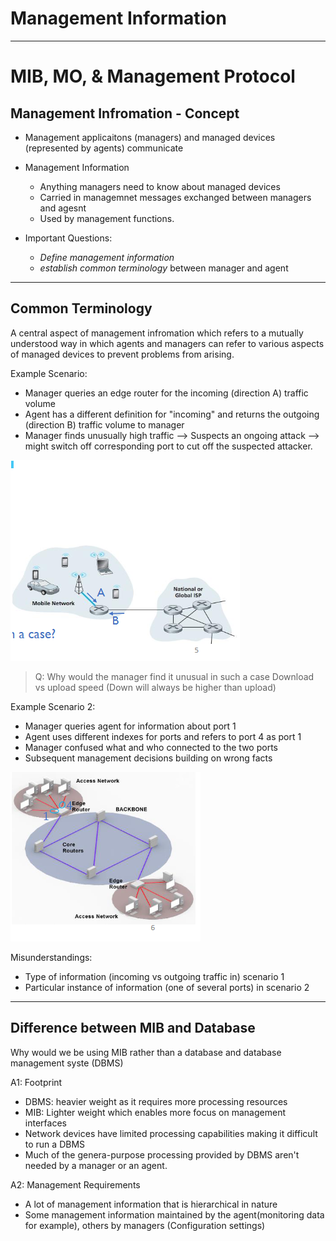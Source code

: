 # Management Information

----

# MIB, MO, & Management Protocol

## Management Infromation - Concept

- Management applicaitons (managers) and managed devices (represented by agents) communicate

- Management Information
	- Anything managers need to know about managed devices
	- Carried in managemnet messages exchanged between managers and agesnt
	- Used by management functions.
	
- Important Questions:
	- *Define management information*
	- *establish common terminology* between manager and agent 
	
----

## Common Terminology 

A central aspect of management infromation which refers to a mutually understood way in which agents and managers can refer to various aspects of managed devices to prevent problems from arising.

Example Scenario:
- Manager queries an edge router for the incoming (direction A) traffic volume
- Agent has a different definition for "incoming" and returns the outgoing (direction B) traffic volume to manager
- Manager finds unusually high traffic --> Suspects an ongoing attack --> might switch off corresponding port to cut off the suspected attacker.

![img1](L5-img/L5-1.png)

>Q: Why would the manager find it unusual in such a case
>Download vs upload speed (Down will always be higher than upload)
>

Example Scenario 2:
- Manager queries agent for information about port 1
- Agent uses different indexes for ports and refers to port 4 as port 1
- Manager confused what and who connected to the two ports
- Subsequent management decisions building on wrong facts

![img2](L5-img/L5-2.png)

Misunderstandings:
- Type of information (incoming vs outgoing traffic in) scenario 1
- Particular instance of information (one of several ports) in scenario 2

----

## Difference between MIB and Database

Why would we be using MIB rather than a database and database management syste (DBMS)

A1: Footprint
- DBMS: heavier weight as it requires more processing resources
- MIB: Lighter weight which enables more focus on management interfaces
- Network devices have limited processing capabilities making it difficult to run a DBMS
- Much of the genera-purpose processing provided by DBMS aren't needed by a manager or an agent.

A2: Management Requirements
- A lot of management information that is hierarchical in nature
- Some management information maintained by the agent(monitoring data for example), others by managers (Configuration settings)

